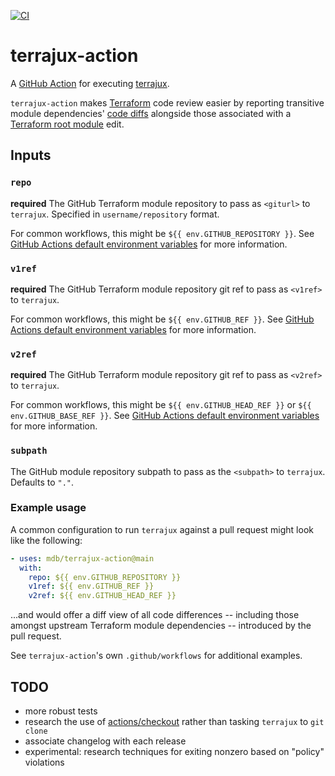 [![CI](https://github.com/mdb/terrajux-action/actions/workflows/main.yml/badge.svg)](https://github.com/mdb/terrajux-action/actions/workflows/main.yml)

# terrajux-action

A [GitHub Action](https://github.com/features/actions) for executing [terrajux](https://github.com/rhenning/terrajux).

`terrajux-action` makes [Terraform](https://www.terraform.io) code review easier by reporting transitive module dependencies' [code diffs](https://en.wikipedia.org/wiki/Diff) alongside those associated with a [Terraform root module](https://www.terraform.io/docs/language/modules/index.html#the-root-module) edit.

## Inputs

### `repo`

**required** The GitHub Terraform module repository to pass as `<giturl>` to `terrajux`. Specified in `username/repository` format.

For common workflows, this might be `${{ env.GITHUB_REPOSITORY }}`. See [GitHub Actions default environment variables](https://docs.github.com/en/actions/reference/environment-variables#default-environment-variables) for more information.

### `v1ref`

**required** The GitHub Terraform module repository git ref to pass as `<v1ref>` to `terrajux`.

For common workflows, this might be `${{ env.GITHUB_REF }}`. See [GitHub Actions default environment variables](https://docs.github.com/en/actions/reference/environment-variables#default-environment-variables) for more information.

### `v2ref`

**required** The GitHub Terraform module repository git ref to pass as `<v2ref>` to `terrajux`.

For common workflows, this might be `${{ env.GITHUB_HEAD_REF }}` or `${{ env.GITHUB_BASE_REF }}`. See [GitHub Actions default environment variables](https://docs.github.com/en/actions/reference/environment-variables#default-environment-variables) for more information.

### `subpath`

The GitHub module repository subpath to pass as the `<subpath>` to `terrajux`. Defaults to `"."`.

### Example usage

A common configuration to run `terrajux` against a pull request might look like the following:

```yaml
- uses: mdb/terrajux-action@main
  with:
    repo: ${{ env.GITHUB_REPOSITORY }}
    v1ref: ${{ env.GITHUB_REF }}
    v2ref: ${{ env.GITHUB_HEAD_REF }}
```

...and would offer a diff view of all code differences -- including those amongst upstream Terraform module dependencies -- introduced by the pull request.

See `terrajux-action`'s own `.github/workflows` for additional examples.

## TODO

* more robust tests
* research the use of [actions/checkout](https://github.com/actions/checkout) rather than tasking `terrajux` to `git clone`
* associate changelog with each release
* experimental: research techniques for exiting nonzero based on "policy" violations
